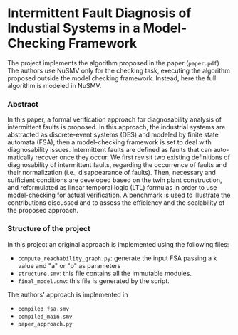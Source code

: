 # Intermittent Fault Diagnosis of Industial Systems in a Model-Checking Framework

The project implements the algorithm proposed in the paper (`paper.pdf`) The authors use NuSMV only for the checking task, executing the algorithm proposed outside the model checking framework. Instead, here the full algorithm is modeled in NuSMV.

### Abstract
In this paper, a formal verification approach for
diagnosability analysis of intermittent faults is proposed. In this
approach, the industrial systems are abstracted as discrete-event
systems (DES) and modeled by finite state automata (FSA), then
a model-checking framework is set to deal with diagnosability
issues. Intermittent faults are defined as faults that can auto-
matically recover once they occur. We first revisit two existing
definitions of diagnosability of intermittent faults, regarding the
occurrence of faults and their normalization (i.e., disappearance
of faults). Then, necessary and sufficient conditions are developed
based on the twin plant construction, and reformulated as linear
temporal logic (LTL) formulas in order to use model-checking
for actual verification. A benchmark is used to illustrate the
contributions discussed and to assess the efficiency and the
scalability of the proposed approach.

### Structure of the project

In this project an original approach is implemented using the following files:

-   `compute_reachability_graph.py`: generate the input FSA passing a k value and "a" or "b" as parameters
-   `structure.smv`: this file contains all the immutable modules.
-   `final_model.smv`: this file is generated by the script.

The authors' approach is implemented in

-   `compiled_fsa.smv`
-   `compiled_main.smv`
-   `paper_approach.py`

